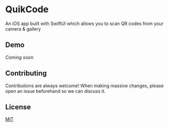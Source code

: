 # QuikCode

An iOS app built with SwiftUI which allows you to scan QR codes from your camera & gallery

## Demo

*Coming soon*

  
## Contributing

Contributions are always welcome! When making massive changes, please open an issue beforehand so we can discuss it.
  
## License

[MIT](https://choosealicense.com/licenses/mit/)
